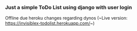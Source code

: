 ### Just a simple ToDo List using django with user login 

Offline due heroku changes regarding dynos (~Live version: https://invisiblex-todolist.herokuapp.com/~)
